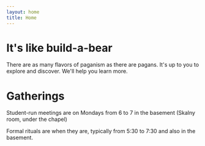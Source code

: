```yaml
---
layout: home
title: Home
---
```


# It's like build-a-bear

There are as many flavors of paganism as there are pagans. It's up to you to explore and discover. We'll help you learn more.

# Gatherings

Student-run meetings are on Mondays from 6 to 7 in the basement (Skalny room, under the chapel)

Formal rituals are when they are, typically from 5:30 to 7:30 and also in the basement.
